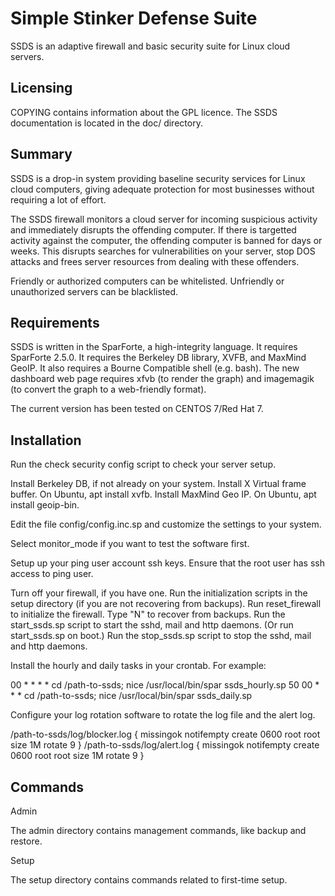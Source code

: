 # Simple Stinker Defense Suite

SSDS is an adaptive firewall and basic security suite for
Linux cloud servers.

## Licensing

COPYING contains information about the GPL licence.
The SSDS documentation is located in the doc/ directory.

## Summary

SSDS is a drop-in system providing baseline security services for
Linux cloud computers, giving adequate protection for most
businesses without requiring a lot of effort.

The SSDS firewall monitors a cloud server for incoming suspicious
activity and immediately disrupts the offending computer.  If there
is targetted activity against the computer, the offending computer
is banned for days or weeks.  This disrupts searches for
vulnerabilities on your server, stop DOS attacks and frees server
resources from dealing with these offenders.

Friendly or authorized computers can be whitelisted.  Unfriendly or
unauthorized servers can be blacklisted.

## Requirements

SSDS is written in the SparForte, a high-integrity language.
It requires SparForte 2.5.0.
It requires the Berkeley DB library, XVFB, and MaxMind GeoIP.
It also requires a Bourne Compatible shell (e.g. bash).
The new dashboard web page requires xfvb (to render the graph) and imagemagik (to convert the graph to a web-friendly format).

The current version has been tested on CENTOS 7/Red Hat 7.

## Installation

Run the check security config script to check your server setup.

Install Berkeley DB, if not already on your system.
Install X Virtual frame buffer.  On Ubuntu, apt install xvfb.
Install MaxMind Geo IP.  On Ubuntu, apt install geoip-bin.

Edit the file config/config.inc.sp and customize the settings
to your system.

Select monitor\_mode if you want to test the software first.

Setup up your ping user account ssh keys.  Ensure that the root user has ssh
access to ping user.

Turn off your firewall, if you have one.
Run the initialization scripts in the setup directory (if you are not recovering
from backups).
Run reset\_firewall to initialize the firewall.  Type "N" to recover from backups.
Run the start\_ssds.sp script to start the sshd, mail and http daemons.  (Or run start\_ssds.sp on boot.)
Run the stop\_ssds.sp script to stop the sshd, mail and http daemons.

Install the hourly and daily tasks in your crontab.  For example:

00      *      *      *      *     cd /path-to-ssds; nice /usr/local/bin/spar ssds\_hourly.sp
50      00     *      *      *     cd /path-to-ssds; nice /usr/local/bin/spar ssds\_daily.sp

Configure your log rotation software to rotate the log file and the alert log.

/path-to-ssds/log/blocker.log {
    missingok
    notifempty
    create 0600 root root
    size 1M
    rotate 9
}
/path-to-ssds/log/alert.log {
    missingok
    notifempty
    create 0600 root root
    size 1M
    rotate 9
}

## Commands

Admin

The admin directory contains management commands, like backup and restore.

Setup

The setup directory contains commands related to first-time setup.

